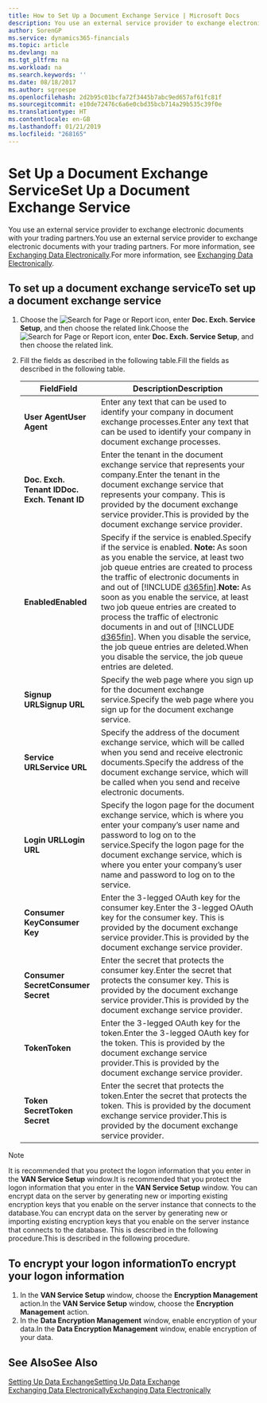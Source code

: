 ```yaml
---
title: How to Set Up a Document Exchange Service | Microsoft Docs
description: You use an external service provider to exchange electronic documents with your trading partners.
author: SorenGP
ms.service: dynamics365-financials
ms.topic: article
ms.devlang: na
ms.tgt_pltfrm: na
ms.workload: na
ms.search.keywords: ''
ms.date: 08/18/2017
ms.author: sgroespe
ms.openlocfilehash: 2d2b95c01bcfa72f3445b7abc9ed657af61fc81f
ms.sourcegitcommit: e10de72476c6a6e0cbd35bcb714a29b535c39f0e
ms.translationtype: HT
ms.contentlocale: en-GB
ms.lasthandoff: 01/21/2019
ms.locfileid: "268165"
---
```

# <a name="set-up-a-document-exchange-service"></a><span data-ttu-id="df343-103">Set Up a Document Exchange Service</span><span class="sxs-lookup"><span data-stu-id="df343-103">Set Up a Document Exchange Service</span></span>
<span data-ttu-id="df343-104">You use an external service provider to exchange electronic documents with your trading partners.</span><span class="sxs-lookup"><span data-stu-id="df343-104">You use an external service provider to exchange electronic documents with your trading partners.</span></span> <span data-ttu-id="df343-105">For more information, see [Exchanging Data Electronically](across-data-exchange.md).</span><span class="sxs-lookup"><span data-stu-id="df343-105">For more information, see [Exchanging Data Electronically](across-data-exchange.md).</span></span>  

## <a name="to-set-up-a-document-exchange-service"></a><span data-ttu-id="df343-106">To set up a document exchange service</span><span class="sxs-lookup"><span data-stu-id="df343-106">To set up a document exchange service</span></span>  
1. <span data-ttu-id="df343-107">Choose the ![Search for Page or Report](media/ui-search/search_small.png "Search for Page or Report icon") icon, enter **Doc. Exch. Service Setup**, and then choose the related link.</span><span class="sxs-lookup"><span data-stu-id="df343-107">Choose the ![Search for Page or Report](media/ui-search/search_small.png "Search for Page or Report icon") icon, enter **Doc. Exch. Service Setup**, and then choose the related link.</span></span>  
2. <span data-ttu-id="df343-108">Fill the fields as described in the following table.</span><span class="sxs-lookup"><span data-stu-id="df343-108">Fill the fields as described in the following table.</span></span>  


   |          <span data-ttu-id="df343-109">Field</span><span class="sxs-lookup"><span data-stu-id="df343-109">Field</span></span>           |                                                                                                                                               <span data-ttu-id="df343-110">Description</span><span class="sxs-lookup"><span data-stu-id="df343-110">Description</span></span>                                                                                                                                               |
   |--------------------------|---------------------------------------------------------------------------------------------------------------------------------------------------------------------------------------------------------------------------------------------------------------------------------------------------------|
   |      <span data-ttu-id="df343-111">**User Agent**</span><span class="sxs-lookup"><span data-stu-id="df343-111">**User Agent**</span></span>      |                                                                                                        <span data-ttu-id="df343-112">Enter any text that can be used to identify your company in document exchange processes.</span><span class="sxs-lookup"><span data-stu-id="df343-112">Enter any text that can be used to identify your company in document exchange processes.</span></span>                                                                                                         |
   | <span data-ttu-id="df343-113">**Doc. Exch. Tenant ID**</span><span class="sxs-lookup"><span data-stu-id="df343-113">**Doc. Exch. Tenant ID**</span></span> |                                                                               <span data-ttu-id="df343-114">Enter the tenant in the document exchange service that represents your company.</span><span class="sxs-lookup"><span data-stu-id="df343-114">Enter the tenant in the document exchange service that represents your company.</span></span> <span data-ttu-id="df343-115">This is provided by the document exchange service provider.</span><span class="sxs-lookup"><span data-stu-id="df343-115">This is provided by the document exchange service provider.</span></span>                                                                               |
   |       <span data-ttu-id="df343-116">**Enabled**</span><span class="sxs-lookup"><span data-stu-id="df343-116">**Enabled**</span></span>        | <span data-ttu-id="df343-117">Specify if the service is enabled.</span><span class="sxs-lookup"><span data-stu-id="df343-117">Specify if the service is enabled.</span></span> <span data-ttu-id="df343-118">**Note:**  As soon as you enable the service, at least two job queue entries are created to process the traffic of electronic documents in and out of [!INCLUDE [d365fin](includes/d365fin_md.md)].</span><span class="sxs-lookup"><span data-stu-id="df343-118">**Note:**  As soon as you enable the service, at least two job queue entries are created to process the traffic of electronic documents in and out of [!INCLUDE [d365fin](includes/d365fin_md.md)].</span></span> <span data-ttu-id="df343-119">When you disable the service, the job queue entries are deleted.</span><span class="sxs-lookup"><span data-stu-id="df343-119">When you disable the service, the job queue entries are deleted.</span></span> |
   |      <span data-ttu-id="df343-120">**Signup URL**</span><span class="sxs-lookup"><span data-stu-id="df343-120">**Signup URL**</span></span>      |                                                                                                                <span data-ttu-id="df343-121">Specify the web page where you sign up for the document exchange service.</span><span class="sxs-lookup"><span data-stu-id="df343-121">Specify the web page where you sign up for the document exchange service.</span></span>                                                                                                                |
   |     <span data-ttu-id="df343-122">**Service URL**</span><span class="sxs-lookup"><span data-stu-id="df343-122">**Service URL**</span></span>      |                                                                                       <span data-ttu-id="df343-123">Specify the address of the document exchange service, which will be called when you send and receive electronic documents.</span><span class="sxs-lookup"><span data-stu-id="df343-123">Specify the address of the document exchange service, which will be called when you send and receive electronic documents.</span></span>                                                                                        |
   |      <span data-ttu-id="df343-124">**Login URL**</span><span class="sxs-lookup"><span data-stu-id="df343-124">**Login URL**</span></span>       |                                                                           <span data-ttu-id="df343-125">Specify the logon page for the document exchange service, which is where you enter your company’s user name and password to log on to the service.</span><span class="sxs-lookup"><span data-stu-id="df343-125">Specify the logon page for the document exchange service, which is where you enter your company’s user name and password to log on to the service.</span></span>                                                                            |
   |     <span data-ttu-id="df343-126">**Consumer Key**</span><span class="sxs-lookup"><span data-stu-id="df343-126">**Consumer Key**</span></span>     |                                                                                             <span data-ttu-id="df343-127">Enter the 3-legged OAuth key for the consumer key.</span><span class="sxs-lookup"><span data-stu-id="df343-127">Enter the 3-legged OAuth key for the consumer key.</span></span> <span data-ttu-id="df343-128">This is provided by the document exchange service provider.</span><span class="sxs-lookup"><span data-stu-id="df343-128">This is provided by the document exchange service provider.</span></span>                                                                                              |
   |   <span data-ttu-id="df343-129">**Consumer Secret**</span><span class="sxs-lookup"><span data-stu-id="df343-129">**Consumer Secret**</span></span>    |                                                                                              <span data-ttu-id="df343-130">Enter the secret that protects the consumer key.</span><span class="sxs-lookup"><span data-stu-id="df343-130">Enter the secret that protects the consumer key.</span></span> <span data-ttu-id="df343-131">This is provided by the document exchange service provider.</span><span class="sxs-lookup"><span data-stu-id="df343-131">This is provided by the document exchange service provider.</span></span>                                                                                               |
   |        <span data-ttu-id="df343-132">**Token**</span><span class="sxs-lookup"><span data-stu-id="df343-132">**Token**</span></span>         |                                                                                                 <span data-ttu-id="df343-133">Enter the 3-legged OAuth key for the token.</span><span class="sxs-lookup"><span data-stu-id="df343-133">Enter the 3-legged OAuth key for the token.</span></span> <span data-ttu-id="df343-134">This is provided by the document exchange service provider.</span><span class="sxs-lookup"><span data-stu-id="df343-134">This is provided by the document exchange service provider.</span></span>                                                                                                 |
   |     <span data-ttu-id="df343-135">**Token Secret**</span><span class="sxs-lookup"><span data-stu-id="df343-135">**Token Secret**</span></span>     |                                                                                                  <span data-ttu-id="df343-136">Enter the secret that protects the token.</span><span class="sxs-lookup"><span data-stu-id="df343-136">Enter the secret that protects the token.</span></span> <span data-ttu-id="df343-137">This is provided by the document exchange service provider.</span><span class="sxs-lookup"><span data-stu-id="df343-137">This is provided by the document exchange service provider.</span></span>                                                                                                  |

> [!NOTE]  
>  <span data-ttu-id="df343-138">It is recommended that you protect the logon information that you enter in the **VAN Service Setup** window.</span><span class="sxs-lookup"><span data-stu-id="df343-138">It is recommended that you protect the logon information that you enter in the **VAN Service Setup** window.</span></span> <span data-ttu-id="df343-139">You can encrypt data on the server by generating new or importing existing encryption keys that you enable on the server instance that connects to the database.</span><span class="sxs-lookup"><span data-stu-id="df343-139">You can encrypt data on the server by generating new or importing existing encryption keys that you enable on the server instance that connects to the database.</span></span> <span data-ttu-id="df343-140">This is described in the following procedure.</span><span class="sxs-lookup"><span data-stu-id="df343-140">This is described in the following procedure.</span></span>  

## <a name="to-encrypt-your-logon-information"></a><span data-ttu-id="df343-141">To encrypt your logon information</span><span class="sxs-lookup"><span data-stu-id="df343-141">To encrypt your logon information</span></span>  
1. <span data-ttu-id="df343-142">In the **VAN Service Setup** window, choose the **Encryption Management** action.</span><span class="sxs-lookup"><span data-stu-id="df343-142">In the **VAN Service Setup** window, choose the **Encryption Management** action.</span></span>  
2. <span data-ttu-id="df343-143">In the **Data Encryption Management** window, enable encryption of your data.</span><span class="sxs-lookup"><span data-stu-id="df343-143">In the **Data Encryption Management** window, enable encryption of your data.</span></span> <!--For more information, see [Manage Data Encryption](../manage-data-encryption.md).-->  

## <a name="see-also"></a><span data-ttu-id="df343-144">See Also</span><span class="sxs-lookup"><span data-stu-id="df343-144">See Also</span></span>  
[<span data-ttu-id="df343-145">Setting Up Data Exchange</span><span class="sxs-lookup"><span data-stu-id="df343-145">Setting Up Data Exchange</span></span>](across-set-up-data-exchange.md)  
[<span data-ttu-id="df343-146">Exchanging Data Electronically</span><span class="sxs-lookup"><span data-stu-id="df343-146">Exchanging Data Electronically</span></span>](across-data-exchange.md)

